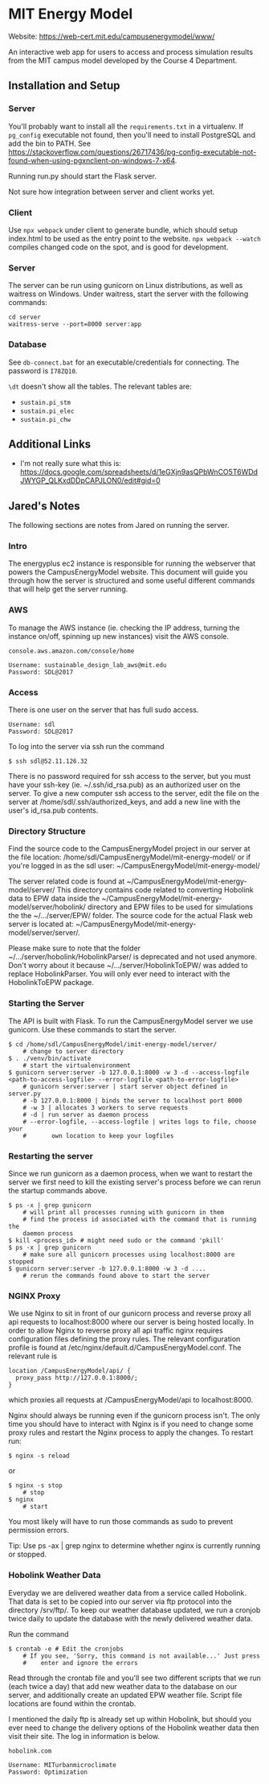 # MIT Energy Model

Website: <https://web-cert.mit.edu/campusenergymodel/www/>

An interactive web app for users to access and process simulation results from the MIT campus model developed by the Course 4 Department.

## Installation and Setup

### Server

You'll probably want to install all the `requirements.txt` in a virtualenv. If `pg_config` executable not found, then you'll need to install PostgreSQL and add the bin to PATH. See <https://stackoverflow.com/questions/26717436/pg-config-executable-not-found-when-using-pgxnclient-on-windows-7-x64>.

Running run.py should start the Flask server.

Not sure how integration between server and client works yet.

### Client

Use `npx webpack` under client to generate bundle, which should setup index.html to be used as the entry point to the website. `npx webpack --watch` compiles changed code on the spot, and is good for development.

### Server

The server can be run using gunicorn on Linux distributions, as well as waitress on Windows. Under waitress, start the server with the following commands:

    cd server
    waitress-serve --port=8000 server:app

### Database

See `db-connect.bat` for an executable/credentials for connecting. The password is `I78ZQ10`.

`\dt` doesn't show all the tables. The relevant tables are:

* `sustain.pi_stm`
* `sustain.pi_elec`
* `sustain.pi_chw`

## Additional Links

* I'm not really sure what this is: <https://docs.google.com/spreadsheets/d/1eGXjn9asQPbWnCO5T6WDdJWYGP_QLKxdDDpCAPJLON0/edit#gid=0>

## Jared's Notes

The following sections are notes from Jared on running the server.

### Intro

The energyplus ec2 instance is responsible for running the webserver that
powers the CampusEnergyModel website. This document will guide you through how
the server is structured and some useful different commands that will help get
the server running.


### AWS

To manage the AWS instance (ie. checking the IP address, turning the instance
on/off, spinning up new instances) visit the AWS console.

    console.aws.amazon.com/console/home

    Username: sustainable_design_lab_aws@mit.edu
    Password: SDL@2017


### Access

There is one user on the server that has full sudo access.

    Username: sdl
    Password: SDL@2017

To log into the server via ssh run the command

    $ ssh sdl@52.11.126.32

There is no password required for ssh access to the server, but you must have
your ssh-key (ie. ~/.ssh/id_rsa.pub) as an authorized user on the server. To
give a new computer ssh access to the server, edit the file on the server at
/home/sdl/.ssh/authorized_keys, and add a new line with the user's id_rsa.pub
contents.


### Directory Structure

Find the source code to the CampusEnergyModel project in our server at the file
location: /home/sdl/CampusEnergyModel/mit-energy-model/ or if you're logged in as the sdl user:
~/CampusEnergyModel/mit-energy-model/

The server related code is found at ~/CampusEnergyModel/mit-energy-model/server/
This directory contains code related to converting Hobolink data to EPW data
inside the ~/CampusEnergyModel/mit-energy-model/server/hobolink/ directory and
EPW files to be used for simulations the the ~/.../server/EPW/ folder. The
source code for the actual Flask web server is located at:
~/CampusEnergyModel/mit-energy-model/server/server/.

Please make sure to note that the folder ~/.../server/hobolink/HobolinkParser/
is deprecated and not used anymore. Don't worry about it because
~/.../server/HobolinkToEPW/ was added to replace HobolinkParser. You will
only ever need to interact with the HobolinkToEPW package.


### Starting the Server

The API is built with Flask. To run the CampusEnergyModel server we use
gunicorn. Use these commands to start the server.

    $ cd /home/sdl/CampusEnergyModel/imit-energy-model/server/
        # change to server directory
    $ . ./venv/bin/activate
        # start the virtualenvironment
    $ gunicorn server:server -b 127.0.0.1:8000 -w 3 -d --access-logfile <path-to-access-logfile> --error-logfile <path-to-error-logfile>
        # gunicorn server:server | start server object defined in server.py
        # -b 127.0.0.1:8000 | binds the server to localhost port 8000
        # -w 3 | allocates 3 workers to serve requests
        # -d | run server as daemon process
        # --error-logfile, --access-logfile | writes logs to file, choose your
        #       own location to keep your logfiles


### Restarting the server

Since we run gunicorn as a daemon process, when we want to restart the server
we first need to kill the existing server's process before we can rerun the
startup commands above.

    $ ps -x | grep gunicorn
        # will print all processes running with gunicorn in them
        # find the process id associated with the command that is running the
        daemon process
    $ kill <process_id> # might need sudo or the command 'pkill'
    $ ps -x | grep gunicorn
        # make sure all gunicorn processes using localhost:8000 are stopped
    $ gunicorn server:server -b 127.0.0.1:8000 -w 3 -d ....
        # rerun the commands found above to start the server


### NGINX Proxy

We use Nginx to sit in front of our gunicorn process and reverse proxy all api
requests to localhost:8000 where our server is being hosted locally. In order
to allow Nginx to reverse proxy all api traffic nginx requires configuration
files defining the proxy rules. The relevant configuration profile is found at
/etc/nginx/default.d/CampusEnergyModel.conf. The relevant rule is

    location /CampusEnergyModel/api/ {
      proxy_pass http://127.0.0.1:8000/;
    }

which proxies all requests at /CampusEnergyModel/api to localhost:8000.

Nginx should always be running even if the gunicorn process isn't. The only
time you should have to interact with Nginx is if you need to change some proxy
rules and restart the Nginx process to apply the changes. To restart run:

    $ nginx -s reload

or

    $ nginx -s stop
        # stop
    $ nginx
        # start

You most likely will have to run those commands as sudo to prevent permission
errors.

Tip: Use ps -ax | grep nginx to determine whether nginx is currently running or
stopped.


### Hobolink Weather Data

Everyday we are delivered weather data from a service called Hobolink. That
data is set to be copied into our server via ftp protocol into the directory
/srv/ftp/. To keep our weather database updated, we run a cronjob twice daily
to update the database with the newly delivered weather data.

Run the command

    $ crontab -e # Edit the cronjobs
        # If you see, 'Sorry, this command is not available...' Just press
        #    enter and ignore the errors

Read through the crontab file and you'll see two different scripts that we run
(each twice a day) that add new weather data to the database on our server,
and additionally create an updated EPW weather file. Script file locations are
found within the crontab.

I mentioned the daily ftp is already set up within Hobolink, but should you
ever need to change the delivery options of the Hobolink weather data then
visit their site. The log in information is below.

    hobolink.com

    Username: MITurbanmicroclimate
    Password: Optimization
